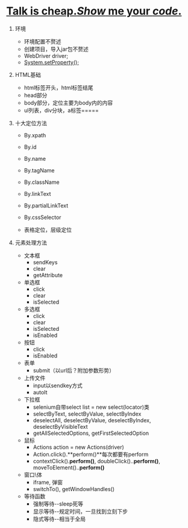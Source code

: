 # [Talk is cheap.*Show* me your *code*.](https://github.com/dqw6668/myStudy_in_seleniun/blob/master/src/selenium%E5%9F%BA%E7%A1%80/ActionSelenium.java)
1. 环境

   - 环境配置不赘述
   - 创建项目，导入jar包不赘述
   - WebDriver driver;
   - [System.setProperty();](/find_element.java)

2. HTML基础

   - html标签开头，html标签结尾
   - head部分
   - body部分，定位主要为body内的内容
   - ul列表，div分块，a标签=====

3. 十大定位方法

   - By.xpath

   - By.id
   - By.name
   - By.tagName
   - By.className
   - By.linkText
   - By.partialLinkText
   - By.cssSelector
   - 表格定位，层级定位

4. 元素处理方法

   - 文本框
     - sendKeys
     - clear
     - getAttribute
   - 单选框
     - click
     - clear
     - isSelected
   - 多选框
     - click
     - clear
     - isSelected
     - isEnabled
   - 按钮
     - click
     - isEnabled
   - 表单
     - submit（以url后？附加参数形势）
   - 上传文件
     - input以sendkey方式
     - autoIt
   - 下拉框
     - selenium自带select list = new select(locator)类
     - selectByText, selectByValue, selectByIndex
     - deselectAll, deselectByValue, deselectByIndex, deselectByVisibleText
     - getAllSelectedOptions, getFirstSelectedOption
   - 鼠标
     - Actions action = new Actions(driver)
     - Action.click().**perform()**每次都要有perform
     - contextClick().**perform()**, doubleClick()..**perform()**, moveToElement()..**perform()**
   - 窗口\体
     - iframe, 弹窗
     - switchTo(), getWindowHandles()
   - 等待函数
     - 强制等待--sleep死等
     - 显示等待--规定时间，一旦找到立刻下步
     - 隐式等待--相当于全局
